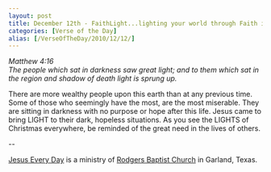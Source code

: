 ```yaml
---
layout: post
title: December 12th - FaithLight...lighting your world through Faith in
categories: [Verse of the Day]
alias: [/VerseOfTheDay/2010/12/12/]
---
```


_Matthew 4:16  
The people which sat in darkness saw great light; and to them which
sat in the region and shadow of death light is sprung up._

There are more wealthy people upon this earth than at any previous
time. Some of those who seemingly have the most, are the most
miserable. They are sitting in darkness with no purpose or hope after
this life. Jesus came to bring LIGHT to their dark, hopeless
situations. As you see the LIGHTS of Christmas everywhere, be
reminded of the great need in the lives of others.

 --

<a href=http://jesuseveryday.net>Jesus Every Day</a> is a ministry of <a href=http://rodgersbaptist.net>Rodgers Baptist Church</a> in Garland, Texas.
